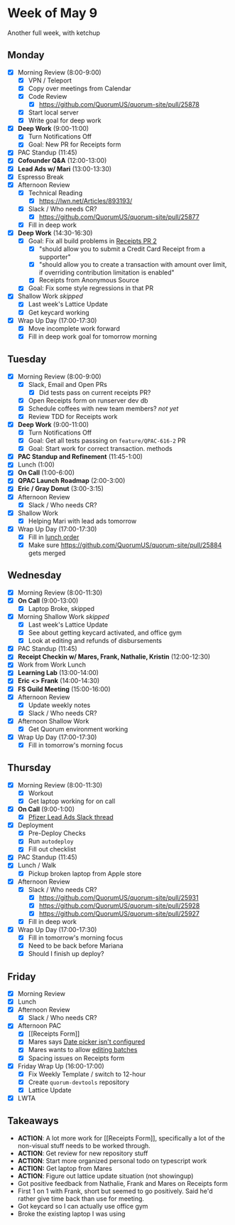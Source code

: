# Week of May 9
Another full week, with ketchup

## Monday
- [x] Morning Review (8:00-9:00)
	- [x] VPN / Teleport
	- [x] Copy over meetings from Calendar
	- [x] Code Review
		- [x] https://github.com/QuorumUS/quorum-site/pull/25878
	- [x] Start local server
	- [x] Write goal for deep work
- [x] **Deep Work** (9:00-11:00)
	- [x] Turn Notifications Off
	- [x] Goal: New PR for Receipts form
- [x] PAC Standup (11:45)
- [x] **Cofounder Q&A** (12:00-13:00)
- [x] **Lead Ads w/ Mari** (13:00-13:30)
- [x] Espresso Break
- [x] Afternoon Review
	- [x] Technical Reading
		- [x] https://lwn.net/Articles/893193/
	- [x] Slack / Who needs CR?
		- [x] https://github.com/QuorumUS/quorum-site/pull/25877
	- [x] Fill in deep work
- [x] **Deep Work** (14:30-16:30)
	- [x] Goal: Fix all build problems in [Receipts PR 2](https://github.com/QuorumUS/quorum-site/pull/25884)
		- [x] "should allow you to submit a Credit Card Receipt from a supporter"
		- [x] "should allow you to create a transaction with amount over limit, if overriding contribution limitation is enabled"
		- [x] Receipts from Anonymous Source
	- [x] Goal: Fix some style regressions in that PR
- [x] Shallow Work *skipped*
	- [x] Last week's Lattice Update
	- [x] Get keycard working
- [x] Wrap Up Day (17:00-17:30)
	- [x] Move incomplete work forward
	- [x] Fill in deep work goal for tomorrow morning

## Tuesday
- [x] Morning Review (8:00-9:00)
	- [x] Slack, Email and Open PRs
		- [x] Did tests pass on current receipts PR?
	- [x] Open Receipts form on runserver dev db
	- [x] Schedule coffees with new team members? *not yet*
	- [x] Review TDD for Receipts work
- [x] **Deep Work** (9:00-11:00)
	- [x] Turn Notifications Off
	- [x] Goal: Get all tests passsing on `feature/QPAC-616-2` PR
	- [x] Goal: Start work for correct transaction. methods
 - [x] **PAC Standup and Refinement** (11:45-1:00)
 - [x] Lunch (1:00)
 - [x] **On Call** (1:00-6:00)
 - [x] **QPAC Launch Roadmap** (2:00-3:00)
 - [x] **Eric / Gray Donut** (3:00-3:15)
 - [x] Afternoon Review
	 - [x] Slack / Who needs CR?
 - [x] Shallow Work
	 - [x] Helping Mari with lead ads tomorrow
 - [x] Wrap Up Day (17:00-17:30)
	 - [x] Fill in [lunch order](https://quorumanalytics.slack.com/archives/C01QARH571U/p1652187604790829)
	 - [x] Make sure https://github.com/QuorumUS/quorum-site/pull/25884 gets merged

## Wednesday
 - [x] Morning Review (8:00-11:30)
 - [x] **On Call** (9:00-13:00)
	 - [x] Laptop Broke, skipped
 - [x] Morning Shallow Work *skipped*
	 - [x] Last week's Lattice Update
	 - [x]  See about getting keycard activated, and office gym
	 - [x] Look at editing and refunds of disbursements
 - [x] PAC Standup (11:45)
 - [x] **Receipt Checkin w/ Mares, Frank, Nathalie, Kristin** (12:00-12:30)
 - [x] Work from Work Lunch
 - [x] **Learning Lab** (13:00-14:00)
 - [x] **Eric <> Frank** (14:00-14:30)
 - [x] **FS Guild Meeting** (15:00-16:00)
 - [x] Afternoon Review
	 - [x] Update weekly notes
	 - [x] Slack / Who needs CR?
 - [x] Afternoon Shallow Work
	 - [x] Get Quorum environment working
 - [x] Wrap Up Day (17:00-17:30)
	 - [x] Fill in tomorrow's morning focus

## Thursday
 - [x] Morning Review (8:00-11:30)
	 - [x] Workout
	 - [x] Get laptop working for on call
 - [x] **On Call** (9:00-1:00)
	 - [x] [Pfizer Lead Ads Slack thread](https://quorumanalytics.slack.com/archives/CJ7D02KKN/p1651528974133789)
 - [x] Deployment
	 - [x] Pre-Deploy Checks
	 - [x] Run `autodeploy`
	 - [x] Fill out checklist
 - [x] PAC Standup (11:45)
 - [x] Lunch / Walk
	 - [x] Pickup broken laptop from Apple store
 - [x] Afternoon Review
	 - [x] Slack / Who needs CR?
		 - [x] https://github.com/QuorumUS/quorum-site/pull/25931
		 - [x] https://github.com/QuorumUS/quorum-site/pull/25928
		 - [x] https://github.com/QuorumUS/quorum-site/pull/25927
	 - [x] Fill in deep work
 - [x] Wrap Up Day (17:00-17:30)
	 - [x] Fill in tomorrow's morning focus
	 - [x] Need to be back before Mariana
	 - [x] Should I finish up deploy?

## Friday
 - [x] Morning Review
 - [x] Lunch
 - [x] Afternoon Review
	 - [x] Slack / Who needs CR?
 - [x] Afternoon PAC
	 - [x] [[Receipts Form]]
	 - [x] Mares says [Date picker isn't configured](https://quorumanalytics.slack.com/archives/CUMJ0EK4J/p1652459578739319?thread_ts=1652459564.440879&cid=CUMJ0EK4J)
	 - [x] Mares wants to allow [editing batches](https://quorumanalytics.slack.com/archives/CUMJ0EK4J/p1652464417321449)
	 - [x] Spacing issues on Receipts form
 - [x] Friday Wrap Up (16:00-17:00)
	 - [x] Fix Weekly Template / switch to 12-hour
	 - [x] Create `quorum-devtools` repository
	 - [x] Lattice Update
 - [x] LWTA

## Takeaways
 - **ACTION**: A lot more work for [[Receipts Form]], specifically a lot of the non-visual stuff needs to be worked through.
 - **ACTION**: Get review for new repository stuff
 - **ACTION**: Start more organized personal todo on typescript work
 - **ACTION:** Get laptop from Mares
 - **ACTION**: Figure out lattice update situation (not showingup)
 - Got positive feedback from Nathalie, Frank and Mares on Receipts form
 - First 1 on 1 with Frank, short but seemed to go positively. Said he'd rather give time back than use for meeting.
 - Got keycard so I can actually use office gym
 - Broke the existing laptop I was using